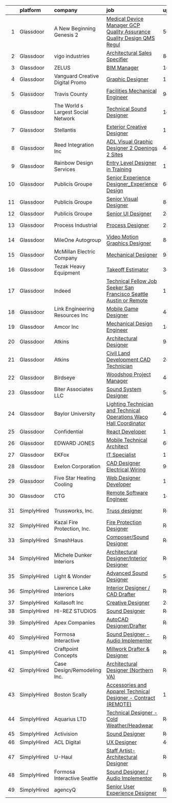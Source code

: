 

|    | platform    | company                             | job                                                                                                                                                                                                                                                                                                                                                                                                                                                                                                                                                                                                                                                                                                                                                                                                                                                                                                                                                                                                                                                                                                                                                                         | update_time   | location         |
|---:|:------------|:------------------------------------|:----------------------------------------------------------------------------------------------------------------------------------------------------------------------------------------------------------------------------------------------------------------------------------------------------------------------------------------------------------------------------------------------------------------------------------------------------------------------------------------------------------------------------------------------------------------------------------------------------------------------------------------------------------------------------------------------------------------------------------------------------------------------------------------------------------------------------------------------------------------------------------------------------------------------------------------------------------------------------------------------------------------------------------------------------------------------------------------------------------------------------------------------------------------------------|:--------------|:-----------------|
|  1 | Glassdoor   | A New Beginning Genesis 2           | [Medical Device Manager  GCP  Quality Assurance  Quality  Design  QMS  Regul](https://www.glassdoor.com/partner/jobListing.htm?pos=110&ao=1110586&s=58&guid=000001817ab8e8a9ba1c7a398b20da11&src=GD_JOB_AD&t=SR&vt=w&ea=1&cs=1_d6d0b3b1&cb=1655621347922&jobListingId=1007935839933&cpc=777305277F503B4C&jrtk=3-0-1g5tbhq6fr06s801-1g5tbhq6r3c3b000-60248def18c85f26--6NYlbfkN0B6Kd-MDCET8HMNvKrgjDlEDh4PhhYm-EZ338oHNPYy-lS90mUP6f0DpYtw7r5-VNAgNG6eZWvAW4adLk5CFg2Y1vEQcKx9j9QWuspvKJ2ul38uAZsoEhZ83eWVoQc-9bwQ0eu57xdUTWSOvWKn_iceaXk1KRTF1cYcrbyyIEsVLa9dPLIdAZqWulHnGpwB_HxfePJRMpAtKpmkY0DyZS8xBGGaNrnQBC8f-K9L-9T00MGXO_ahxbmzBgCyjMncaE4oLKAfbKc_4Qgf7msqYXqnyKW22IIgMK3xlQoG32vlssz4L4yAsCcWzM8lKVEqLwpd84lZRhHFtMLzTMCuoy1-FQ7PF2eUlOaVeA2BcAoIyR3hHB-iDdc20YFbJPwr_YlgtDHtj_p9WCcex5PFRGakAANANstcwB0F6ClWyFLEsKhMuWkQY36itTZLHAUBvqiBnhRFBoILEWuSDMl7YbhjvghAG_QxdArMmdp1nK71x0R5s0BsdwBxqRyp2r17_cCR9GeSCy5aQelfy_xjyRDMgbQmsZJFD3Nl10OoWxJdQLys2djzze4CONNIVxfMD5Q9oZQo4Az-yA%3D%3D)                                                                                                                                                                          | 5d            | Naples, FL       |
|  2 | Glassdoor   | vigo industries                     | [Architectural Sales Specifier](https://www.glassdoor.com/partner/jobListing.htm?pos=108&ao=1110586&s=58&guid=000001817ab8e8a9ba1c7a398b20da11&src=GD_JOB_AD&t=SR&vt=w&ea=1&cs=1_4e80251f&cb=1655621347922&jobListingId=1007932469727&cpc=ED5DFE76174CF26A&jrtk=3-0-1g5tbhq6fr06s801-1g5tbhq6r3c3b000-102e928e101e8701--6NYlbfkN0BBGG9LMNqL16EzDx9S3nKk4b6IwprgSJginr0DZD_oW-LxatidhHjSbQHapUP3EorT-2ifBzxvjHmL1IU5LJ746DuTGOnPEn2xL6UY0nuLw5xJJ_Mgk7MRmZZfd1jRZNXUhUvzuBOWFsyk_d1ealW6F6E80VjDW8ur1PHBOW54eWyyw3Exypfp3guoiBOUlVy1BBtbOpExUzjm_dS4ibDVfineXNHnTFr8PGKg5MyYSADymltScqNUbfStuL_gOzu0QXKRPqKByKHcUyhcTsMWSqm4GQoP5ZMgmaRxwuee4ZiyF4fgUc686pORFrWTdY9gLt8t5xg4sJA263Ycr1K6HqxIQxcXwOYFSO-b5JXoH29GSnpMhrbQOWu523K7r8Ep4iAtcVOApQrXznu43fBmPsmzQNvI8w0pShUoGtn_FA6UiSZY55UtETpT112zvEHLljDB_8WhRoCxScWm8MI8zH-nlEbUyrfrQc4UVJ1mCLdCZ6IlLtknA90S5G0NVCK9q6JAUG3MgA%3D%3D)                                                                                                                                                                                                                                                                                        | 8d            | New York, NY     |
|  3 | Glassdoor   | ZELUS                               | [BIM Manager](https://www.glassdoor.com/partner/jobListing.htm?pos=102&ao=1110586&s=58&guid=000001817ab8e8a9ba1c7a398b20da11&src=GD_JOB_AD&t=SR&vt=w&cs=1_47e9defd&cb=1655621347920&jobListingId=1007948015139&cpc=ED8C00935E06467D&jrtk=3-0-1g5tbhq6fr06s801-1g5tbhq6r3c3b000-679cb40efb1fd4b4--6NYlbfkN0AOy-IXFs27QEABDuQxnz2XufJx5Z43PplsjhOYK9QhYUjl1Wb4909AO0Q8dFH7dOAggMT8asf-I0eapgSaIFQGCLhR2wnhjkLwOW9H0ZyuRjp22n05KExO1Fni6saHu_DxZjklI06a_WZ_mIpK4_ztFPHZOsDSHBi6kXgPsUEeXY7xrJ5OEMYKBzel5AOGIjHXF6zdYCuoW_7L-8dTeLneoLEakCyD826_RL7bz6OAsgbG1-clDq7yiALg-iuB-D3OkrLB3y-3XLlgN-qSMdIBTcRYVNeWQNFROtWRt8mMOt5w_4-gyl3YKQcLIJn89j8frDBl6Y47qaYS_e1sF2eXLcznvZ4_2g9YeHJeZuSAIVQCXQR3vSQx_XwDxdbrZVqg71Hl9stoic6bLa4XnUxTFPOjiwVOUC_zBjZjDEjhO6fIxiv3SE0lm4PBnxGBYeRHsUYIapz-HxsSRYMm02YyNdyyTvvpTZ3Ft29QdX4Ia7gJKNAq3lHoJDSUnzXccCnl8_oiH2Csbw%3D%3D)                                                                                                                                                                                                                                                                                                               | 1d            | Phoenix, AZ      |
|  4 | Glassdoor   | Vanguard Creative   Digital   Promo | [Graphic Designer](https://www.glassdoor.com/partner/jobListing.htm?pos=125&ao=1110586&s=58&guid=000001817ab8e8a9ba1c7a398b20da11&src=GD_JOB_AD&t=SR&vt=w&ea=1&cs=1_6ed0d99a&cb=1655621347924&jobListingId=1007923424879&cpc=56632219D727AB75&jrtk=3-0-1g5tbhq6fr06s801-1g5tbhq6r3c3b000-17c493e8c70811e5--6NYlbfkN0DlF3nyphPfSKNrATvQG-rr4YnhM4x2_MlwiDVJE4HuZVjnfeHsDJjXxf3aOunleOIu6wS9U1xPXOSOL0mvNui05Cfe-HLWTBT6uZ-1jBAFq07uYK6Pkb-1gwcJXkC4heyhZP-fciLw_ZJYaF_HDO8V8J2e8DpKWw-wGtaVnN-0ID1inPKO1GNGJ6L1TxW2JbrE91xLWP8HTn-y2bMBELZ51Hrc8RKwFmI_SJQkjYFRrYyLsb4qlZp7prjfh92xsJgjQare08Lm8-Mg9msqHm_CyQdokndc7a7E_SWmUfiyPHkdF_ciKETo4SoqB7KvEJMRg-esojRitUIolSDKromaxCKVHJw-wlUp7bpQIaE31DYlrpdntCP2rOKDrRC10KUzRmO6ToVZc66AGYTV2hL82Zp10Bxdvb76V0Nz96KZevuddtsoYzEejy2AjrlK8wH_xerbd_8wtSgb5Z8bB5fiwaQJmA1MhXDxQL0JAuYJ5tyf4Zd-UA0h2cl5vZUUG2U%3D)                                                                                                                                                                                                                                                                                                                   | 11d           | New York, NY     |
|  5 | Glassdoor   | Travis County                       | [Facilities Mechanical Engineer](https://www.glassdoor.com/partner/jobListing.htm?pos=109&ao=1110586&s=58&guid=000001817ab8e8a9ba1c7a398b20da11&src=GD_JOB_AD&t=SR&vt=w&cs=1_56d5ed81&cb=1655621347921&jobListingId=1007929714118&cpc=6F63F679962D6B30&jrtk=3-0-1g5tbhq6fr06s801-1g5tbhq6r3c3b000-51a2754220af87a5--6NYlbfkN0DPC_LVculOqwqU5hJIEhpWd4EhNYpIBkCFdcy_r_MFe7ANdGmQxI-VvXJrD63T4D-IuiuGT9SGO4KPw_10KHO8vm2j_QZuFjys1--zmzu8ck3aOgaTDEMcaKwsmU1kLWoUlNL68lrv_rSx0-CMvZsywyETUFLEohMjqpFYbH3pGIsRloTlfulurf16tg2-DUoV2Cx3YUrXgDyjijHmO2xgmdDP-JvxHaKgza3S8d7VO0DkQVKww3D4PdInoPGtB8c8zSvuz7xE5DkaHxBCXE_tnXumARhXMdFLueNJnSxaFrdsNk9bkA8FI8sxwVez6vmUgCsgi7sCVHaMxB9QOgfjLpqZ-ixE-sJoG6jtXNlILBqz3v-LpNSlBW1brWNVwee3Ttc7bCkHohFsniqN58bIOHYzpaJmzSbZWJeFagISIRqkxd93e5fFP6rqfS8uVXC8QJxi-k_bFGFgJRBNuKpKC3r8XXnD8RbpEPE3LRqSfhN-VL9oiayARTxkB9amraFRB4bkL3F80Hm8ZbKxd1q2N5Yz41M-MNI%3D)                                                                                                                                                                                                                                                                          | 9d            | Austin, TX       |
|  6 | Glassdoor   | The World s Largest Social Network  | [Technical Sound Designer](https://www.glassdoor.com/partner/jobListing.htm?pos=114&ao=1110586&s=58&guid=000001817ab8e8a9ba1c7a398b20da11&src=GD_JOB_AD&t=SR&vt=w&cs=1_d99740f5&cb=1655621347922&jobListingId=1007947529090&cpc=5EFBB0462F9C6B7A&jrtk=3-0-1g5tbhq6fr06s801-1g5tbhq6r3c3b000-11f40f008b4380be--6NYlbfkN0DSgjPPcnEdvoK3uuxfISLALE6pB1FR7YSHOr_tSg5_QGIhoz_2VqUepdcKLBLI_zSML46FpfmYSzjnPzjh8LBNqQOGNiohtZaeJaaXerDaGthao5O-80F2dMp8yV8zxd5A_VeImcjjgZg5IH82PE8eWO6OgtrISYFOJoomM-OWXJ6NIx_uz5BAqkTeJNVzKHdRyOtLbPzxBe99JIC1UuxQIKdDeHAtU74RavcU4jvL7Qe_X31ecIMIa4NF4vK9p_rzCCwuXkc7aUnipAiGX4HIJzfj8A3vh-5_6UtxSRfpGED8WtiMrqzGazumjGTa_33RxhGVAkFlVQ0YJ54loFWMdZrR9D3tr1qnpSdSXmIUymxb5PTUtI_eKqo375yJDZMS6C_t4sljHSGv-_XXxzaG6uYBQkNy4azRhBcDyUhs6iqLZNExB3vvcnnrcv3MMXDr-NXFhrC3M_u0HxW7YDo59kSnMYspNzpjQgZJOHiFZclonuyaI80gQyE8d2JyKjyGsXsWV9xSx2RLVMe4d9XtfNXOPoNECxv2CwmFLb_FLaKl---2-skQtg1KRxipqfnmXSxzlWzmHQ%3D%3D)                                                                                                                                                                                                                                  | 1d            | San Diego, CA    |
|  7 | Glassdoor   | Stellantis                          | [Exterior Creative Designer](https://www.glassdoor.com/partner/jobListing.htm?pos=122&ao=1110586&s=58&guid=000001817ab8e8a9ba1c7a398b20da11&src=GD_JOB_AD&t=SR&vt=w&cs=1_875a0b83&cb=1655621347924&jobListingId=1007921414076&cpc=C63BD00756FD6F58&jrtk=3-0-1g5tbhq6fr06s801-1g5tbhq6r3c3b000-c1526d8ff371c54a--6NYlbfkN0ACPwgM8vN-agjfeQIp8j7bA6rWcStjIJMvSUoZk9GVGRcZyvcTqF-aEhj8eRL5exP-1se3xUpfoPxYu4t5PmP_4xg3LjeVnA76FedIKpDA1JRr9R7phNgo6gauTG5lNnsXtc9sVLZaARKag7VBiZKknZR_LhidIfOzOfpZl23V4HRjFRYTRlMzuqo1e-1dFBoqzbG8o0eDjj9DUwwsTFlQTEAMq-tkA-3r_YktqOFOYesewtAlzb0pfnbd6gzW5jV7reCJkgNA06yA7GM_3Spdphq9nO7vctd0CohKiV2Jm6xeePJj1bO8xmUvY-B4r9yLRspH20SIxyRMEPGMh3cJ3zZmDB_Wv3HVFSFOwTdquIFi3uupFE1oEe_7nsb6WxRtSERjLo67ptKeWfM7G1RSPLRELQUqcjOMxfuriwZhu_9APbbBiYsYQadHeQtfJpsRPbPia6-ieWSoE0TootByV8tzDmVtIXFQ63ZwWDrhWDAMKgiHqKWk3C2_zqxwdqJv_nkU-UpHLiFKTzcDty4b6HEnTWGUu4c4AW8yd6_5Ww%3D%3D)                                                                                                                                                                                                                                                                | 12d           | Auburn Hills, MI |
|  8 | Glassdoor   | Reed Integration  Inc               | [ADL Visual Graphic Designer   2 Openings  2 Sites](https://www.glassdoor.com/partner/jobListing.htm?pos=127&ao=1110586&s=58&guid=000001817ab8e8a9ba1c7a398b20da11&src=GD_JOB_AD&t=SR&vt=w&cs=1_025274c5&cb=1655621347925&jobListingId=1007939965670&cpc=C4A69CCDBB3B9599&jrtk=3-0-1g5tbhq6fr06s801-1g5tbhq6r3c3b000-82573d961fc7d2cd--6NYlbfkN0Cq8Wkd5hqnjVLLkcaWiQNp2AAc2z12DzMqirpq3wrNge0t__BLxwFkEX8jekPPl5FsYBJF-gL3Hg86aqSqF0lVRV4xE6UJQo2lotROWNCXSWXuOhRdo0j4X9lYrmWDStNBv7bI7J_C8KpVT9PnWuv9BhzVKLA_Pv8EqckeL21nk1FY1iRrBJ2eYiyOmGO_HeAUstkkovtV-0HgdJYQ35UqvBoNyTSthZuKg1way4-3rsIb3z5mtLiFH_sh01PBJKsZ8XK6S3aawGGI1KVrSWryFosuMUHQM9LO9JXbPbZA1ZPq8BwsH1E7z77BnlD5jbggRMqDvIcftmy0Z7I9cNo40lmhkGX9Am42mUdv9jdk5MGT0_SCV7bOZCS0tWTA4Hkw7UhFRZ2RnAfY-ZolHSvipS5hHyXpb2P13R_1Ik-Ftjp1Zkhih5kE5YaVqrsxyE1RaaYeml5rZWeTGFNTIUGE-7mQ48ZMn9jBYZNmgdt9pphD4dJA8vMwOsOGfFbxP71FZxrT3UewTMUeBZmFPILvvRBLcLDhpHFqEurGeYCdl8XzkPvqKiurjoo9l6uktGM%3D)                                                                                                                                                                                                                       | 4d            | Charleston, SC   |
|  9 | Glassdoor   | Rainbow Design Services             | [Entry Level Designer in Training](https://www.glassdoor.com/partner/jobListing.htm?pos=124&ao=1110586&s=58&guid=000001817ab8e8a9ba1c7a398b20da11&src=GD_JOB_AD&t=SR&vt=w&ea=1&cs=1_67041040&cb=1655621347924&jobListingId=1007921463351&cpc=F583A5AE0DDDFE3A&jrtk=3-0-1g5tbhq6fr06s801-1g5tbhq6r3c3b000-445dea40260f82ca--6NYlbfkN0BQSMM7msaFaU9vMPLgGAw_IEALGJyAaKZ05XIYikCD_9OtBwdLnLC7ZlteSMPz8sHp4kp13KmuZI2xswpvpcItux861X3DM-mAO4UMwYxXAt9qy_vdBDeVBBXYQKsNweVgz8aka8WS1gnZlpVNtB-krZ33GJxlgjvK1zqq7slw6nCrmFMaqJH5slrOhVf4Vp5Z8HERDs5qh3B0Rwq_f3XF-PmFIsgHAkCCDK423HfTpe0cNB1hEHFyUvKjXdL3tM5xJHFjYwG3twD9O9LsWN90yyuFd-6VhUwcsLmzdC3ATgC_8V6FJ4ZKEAZG8pKAMQ2SWzQfSFAfCfhHvo0JNpPCwVO86PWFan2w0b-UixulTxUqyht08CWipIXAIJ750lUPbslhpRxjIe7yeWcGAlCAW9tr8WChn-mPotL9mZrQGR6xNqIoW0f4UaqFr-tjgTvW-PkJ0wpReIoJm-zoywGAOkiqLfWYBgZYyZfj73ccS5ArVb3SYnJ4R6OaLSAK_V0c40jo9sHe0w%3D%3D)                                                                                                                                                                                                                                                                                     | 12d           | Louisville, KY   |
| 10 | Glassdoor   | Publicis Groupe                     | [Senior Experience Designer_Experience Design](https://www.glassdoor.com/partner/jobListing.htm?pos=115&ao=1110586&s=58&guid=000001817ab8e8a9ba1c7a398b20da11&src=GD_JOB_AD&t=SR&vt=w&cs=1_258f5463&cb=1655621347923&jobListingId=1007934425824&cpc=63C68CF611DF075E&jrtk=3-0-1g5tbhq6fr06s801-1g5tbhq6r3c3b000-f70403616c7aa18c--6NYlbfkN0D_XFSRfOpY7hhzl86VUrgfgdzYRVdqdkK81Ka1OFk9ulaUqRt61AoIfWz2UwJceWpgw7FJA0j9SBmrhrDGaYKFU9kjzLAF_7BzGmFXlJuGLifP735kt1Jj62gXNvhlC3ovfVUR6Sp6eJaWAULFY82dP5ug7QthF8RidgtEI5-YGQ4k-7HuwFST8BTi7fKFTuwV3VUJsO_0K9HPJQiXtciYrIZJrKFJey2oZdgWOm4kEAWpuREIF478KoSjKAeVQBufCg4YZ1nx8zhxh8NvoHbtukaF2CYbLXFEoxn2cYcAZ8Y8Iz473C3GlAUBcrwdc_l3j2dVmtxdFVYUGJP5ZXJh4LE8ner9Yfkv2QL1xv_gKfmmTZXxKUgjom-5SVYUyHVPNdPs6lgsBAkFl7P4qjvg9z7U_vduD9FEucBQal64ZBqGsUtCkPxH0DZ-ChsTWGcyTyiuDA2TRD1CGUne0mF20RhSZNiAHNZdBGHPLkR53_1xI13NwKLac0bhRGQYmzpEgzQ_wedBkRVog9s5M3p3GxyZXa-4GWH1O2GloRz4TS8ovMdie2J7UBybwqht3CM_w9EkSjyCjHAbFeKP-01s)                                                                                                                                                                                                          | 6d            | El Segundo, CA   |
| 11 | Glassdoor   | Publicis Groupe                     | [Senior Visual Designer](https://www.glassdoor.com/partner/jobListing.htm?pos=111&ao=1110586&s=58&guid=000001817ab8e8a9ba1c7a398b20da11&src=GD_JOB_AD&t=SR&vt=w&cs=1_6c4d1d07&cb=1655621347922&jobListingId=1007931990830&cpc=9BAD89CD83072753&jrtk=3-0-1g5tbhq6fr06s801-1g5tbhq6r3c3b000-200b0b7e09093512--6NYlbfkN0D_XFSRfOpY7hhzl86VUrgfgdzYRVdqdkK81Ka1OFk9ulaUqRt61AoIfWz2UwJceWpW3nkDXMs9mXCA60Npu3JvabbnMk5LZ9G96L3nYoJPPode-eJyrKQixrqrGuZWXa96pVtlUf08mWErZK4iBqukW6C3-vw5Saq1Ncnm7bD7BeI_jP28pDRhSW0rehisBsEZzMSOKaOYPbWvGsBKZT8k7foqGokpzUT--Gnqt4kIsXnHEpHp1y1sf3qWL94y_PsGeVOkN5T6VYLS5EK69bvFqWHSyb3t6QbX45TILSvdkNG2Z9TfBPu85pgM8pm4GJ6ObGcBG9ZXQ_Tv2KW6foMHutip-SL3Chbddi90jzoBbgvdOutWsT_CebBln6MRS-TP1RI6pooBqgk1vMJSLO6Y4gTPXy4t-0aA0acBo7gZuQwBR5dR4Q4B8awQlyXeCNrGS3aQmCk3QzFdt17tUAisiI2VEus_zVVZMDvx_K0IBCmcDWE_Zfi6r6s-EhMNLbHKB0CMsidaGEZyQfgPODueW1xX7z6eGildyzo3WNrYX4H9VCdsxj31VLupFUPFVG3TYgu4SfgYWO7bx243hCVr)                                                                                                                                                                                                                                | 8d            | New York, NY     |
| 12 | Glassdoor   | Publicis Groupe                     | [Senior UI Designer](https://www.glassdoor.com/partner/jobListing.htm?pos=113&ao=1110586&s=58&guid=000001817ab8e8a9ba1c7a398b20da11&src=GD_JOB_AD&t=SR&vt=w&cs=1_857518da&cb=1655621347922&jobListingId=1007944345496&cpc=18C664983486888D&jrtk=3-0-1g5tbhq6fr06s801-1g5tbhq6r3c3b000-520df861bd2c3141--6NYlbfkN0D_XFSRfOpY7hhzl86VUrgfgdzYRVdqdkK81Ka1OFk9ulaUqRt61AoIfWz2UwJceWrGng6tbPU7aqLmBdVAsHl5sv5Yn0uYzVulpEJgjPdvImJmK_RQstf_30Q-ruHsovn10K2vge26u6KnrjOKTMBNJudNhlY6J8_lCW_47ifp_H1M-b7Lhym9N-9X8G5R63Xv2QWZDEv3bgVDi1I7Q8QWNuO_VUJdDFOacLQ4a5ogb4rtSipJdJhAKZQ4x9aryDSlRF0QvH8jvzMNkH117q4nunsZnbt7lxBQyMosfzrGb8wChRimh4fdTH6CkducmnCTsSKY-QPLWb1F_bFoYgT5o1ZvE70I6rl5PpIYf3ztx1Q3ZVfmzV60TxeveZgnvupJ4c6e4D3B_o09_2DRf5GHrUh3Zk8otDc-x-OfehoDXOkOIblRAvkZo86-D6HSpfzuvSmPZxGDUa_c4Jt7goF0hRq3Fy2vkQ-Oh1EUSJgEpWadZOIozScdLcvHvKkT12EFjgiqMWTRVM8mTz8bsqzzTYI5qUfyKp4xA7poaPlftvnyNSSm7YXOF70WJfPbEW-emy8TWMWcQLge9ftM-uab)                                                                                                                                                                                                                                    | 2d            | Atlanta, GA      |
| 13 | Glassdoor   | Process   Industrial                | [Process Designer](https://www.glassdoor.com/partner/jobListing.htm?pos=123&ao=1110586&s=58&guid=000001817ab8e8a9ba1c7a398b20da11&src=GD_JOB_AD&t=SR&vt=w&ea=1&cs=1_3fa2bec1&cb=1655621347924&jobListingId=1007949018630&cpc=214153447B1391FC&jrtk=3-0-1g5tbhq6fr06s801-1g5tbhq6r3c3b000-82282262e589e17f--6NYlbfkN0A0nDLgUcljZWVYwR3C25ucjncE8hhK73nrLAy6bvJCJGOLIoD4XQbzuhgwpCTZrFGCrG4YpiJsxbub23NXkUk9NRyxsqpqAu4Xgw-yL65XdCZYCz4vOqta0otfJdlLdMlbXvDx8oREz28mtW-mU_06zFGyuIJ_tivVk8GPMd03o-WzIYlF--I6sncjNG4ixcaBAOJR77XsWyQiY6olcsy7tdlzIvK7Y20I4ztlwHnebLVEw9gN6QrVtHuiFKUdGLtEErCgge9RfXl3xJtYxYOQ8fad-P6yXFEVFVtRWRCU3N-VRIgbWUDpLdyCOWAq5mPnvypkX_tSOqADdmwBufcfmHUXM892RftQKydnFYG0mpxP3aFGM4ozMGvnqj-LOeOjlFaqw0D4Q91GyiS0IXekpfrNgenR9375jaaLtePq5LIi9dNqGjRfvSE3iTKsJHHyIxwYGDfs2Sv2YK0tU5ht8S-W3yl71j5uFfoK1wZ3m8mchhEgW4ohsgnJm402EStQopTC_7ocmyYU0WGYJIjPotuQK2NeOORAuqkUooUFg_-II_lGmzW_cOHdXwPxrMOrRB6Z1N_nH-3fui1mDXvWPwFaqfZHUG8XGdsL8r9AaTTeDgDMJqjymDZ8Js_T928lsGSLk1dLMXbeB9uzd8vUUNSynj022VYSiByf55TMNhyk-iPschbdV1VtkBJCJhiGieoY9cnSxJwE_54RJ8xwETP3znywc_Wkj05PVwUHbwe8qiwBC2FaxL3GIPYUbv_hGi5mDDvLZlMUlh6mrLqcgYtKlmXGYCPonAzpgog99EOujnMQNGhv) | 24h           | Greenville, SC   |
| 14 | Glassdoor   | MileOne Autogroup                   | [Video   Motion Graphics Designer](https://www.glassdoor.com/partner/jobListing.htm?pos=129&ao=1110586&s=58&guid=000001817ab8e8a9ba1c7a398b20da11&src=GD_JOB_AD&t=SR&vt=w&ea=1&cs=1_c13dab8d&cb=1655621347925&jobListingId=1007931641702&cpc=F17331D9BECC482A&jrtk=3-0-1g5tbhq6fr06s801-1g5tbhq6r3c3b000-96aa8ee13af71365--6NYlbfkN0Bii_hTsqRVa7uUqaTs0PsVA21y3i7df6Sg35RrZp58QeVefzG2i4qDomAGdoZiIGEqD252X_f7FR5e2RxNz2Fl3RjyQRPWLu6lN3TkboAKfsqMCwjXisRZZt_xReWckdnZ59bCheABxAO7P2jia8SLObK3J5IXf0GHr0FfJhwgJAv1V3aItazBjlLSZMaHcFxukrL2APfUT9XqGmoVEbS3WSBgrTvaQvzHFF1Bf6y8T99_JkljhrmREtZ2t_jF76zI_mN7U4pSbUExSHHqcTKtywpBBNZIbC4XGNDuWV_zIo1aVB4JyPmLicIZIJP1cosA-C6RqUyrFTreAgY6bjpr3oq-ja7RbvMsz9V-lsKEW6ZswWa-VFeKTmT15nJxBoYnkfxP5bUfTbLwGyh4UYLIDB2ACXpwPLzAdQHJ88dlYnsf_ep_FsFTvbvA8Z7ZzOaIzyvMxQUulbr8B9WtuZTDIi0RMcvKbmAjh_O0hXxaiNJ9LM43FbQziTuCAKvmjQ39QVVxKh4XW3dRFxCIImeBVUtViNLOfB9g6pkLywKhnw%3D%3D)                                                                                                                                                                                                                                                     | 8d            | Towson, MD       |
| 15 | Glassdoor   | McMillan Electric Company           | [Mechanical Designer](https://www.glassdoor.com/partner/jobListing.htm?pos=101&ao=1110586&s=58&guid=000001817ab8e8a9ba1c7a398b20da11&src=GD_JOB_AD&t=SR&vt=w&ea=1&cs=1_4a361eac&cb=1655621347920&jobListingId=1007929067220&cpc=E5F8778DACF9B618&jrtk=3-0-1g5tbhq6fr06s801-1g5tbhq6r3c3b000-4fe454e98ada44f8--6NYlbfkN0BxkLIcfe0oqaYINownie861a0BJtkzmJW-WyGv8J0JYGwfl8lN-F2Hu7DiBF3mwZtqjmFD6xN4ut1QtwJCrda_VeT12EEcayfLnUbJ0VTlF_wXVurcQHxHv-1ZnBw_f7UXiTQdTWki9gU4Tk5kEu13ajZ1srkZvu-_aYA9K7gPLDNBEwuNwEkxS_jl16_aAmRO_J3M2-1VBZ3mRXSiJDDQVA0iLGA16GG6ipNIcnDoSroEJVirZRoPTDskU0ROEEI-PNN5plrOi-8ONFmKnbVBao2xWec82RIVbYiGzjlJONNGfdcpYhQvZ5fqUcxSeLh8zvidHNIPo-k_fWhUeuVuZN-a4Bwb9jFFy977unWKX1C9nsSn-7GhrEbWa6Ao5W2H_XvUDmiKOWjaGLwUHTYS1F00vSCsBPOsnFSGuWchCMOVhacyj55iCsX3HIc2q_3bOnEX7dfjr-RhqeLfTi9LBt37t4VoLZ642DjuGwOLb2ss7fL3Dleo_ERvGKCZL9mBoHujAtadkg%3D%3D)                                                                                                                                                                                                                                                                                                  | 9d            | Woodville, WI    |
| 16 | Glassdoor   | Tezak Heavy Equipment               | [Takeoff Estimator](https://www.glassdoor.com/partner/jobListing.htm?pos=103&ao=1110586&s=58&guid=000001817ab8e8a9ba1c7a398b20da11&src=GD_JOB_AD&t=SR&vt=w&ea=1&cs=1_080a137a&cb=1655621347920&jobListingId=1007941958918&cpc=2E501789DE211149&jrtk=3-0-1g5tbhq6fr06s801-1g5tbhq6r3c3b000-9a492fcbb9f16eac--6NYlbfkN0AJ_EzSo6oV2qacdS7GyaXa6atq2JnUKWzksT9H_8cMM54JOM0QrW6hx6kzQWkbg6qH5gePXzyM84WKD1nKM_5RBjPkdqa0Bfuh80nEKUj1xxrkY91dtI-OZnrfluM3erEQ29xwzfWgE3Z0LYJEhceu-G96KS88Up5mnhQ3hKimKyZSeG8AY-IBlaQ3WdZpdEPjpWSNZLlz2KZVbNmPby97NHv0qDN1ENtRi7DR_vXz-A6uuvxJgSz6-08h2y1GLyzNvMVdAyrQeHgONfr2mxGBHVCWJjy33bhcuijWzfv8k0GHymJFylbZ6jwCqPYc4qmTmh9kTrqe9sSQk-EnX9PF3lcyP5sdC3U8BlUQ7b-50JMW9fvz3phEAlcHOFBXYiKYfFMU-q6aoem8bfMo3NwmEmS1TSY6X8gcWXW7qp7t3RDQhrUkouhXIjTYewypc7G7N06NzTr8vHd23VHNOJ31cxUchfzPHQtrQGDuqdmXejrHglVurbmIDC03bky3rI-zMOOgpkTPqg%3D%3D)                                                                                                                                                                                                                                                                                                    | 3d            | Canon City, CO   |
| 17 | Glassdoor   | Indeed                              | [Technical Fellow   Job Seeker   San Francisco  Seattle  Austin or Remote](https://www.glassdoor.com/partner/jobListing.htm?pos=128&ao=1110586&s=58&guid=000001817ab8e8a9ba1c7a398b20da11&src=GD_JOB_AD&t=SR&vt=w&cs=1_b70a7c23&cb=1655621347925&jobListingId=1007923479056&cpc=47CFDC01B3F81FAC&jrtk=3-0-1g5tbhq6fr06s801-1g5tbhq6r3c3b000-d64a82592bc0f74e--6NYlbfkN0CiRNM7CVr8YueLFKlzwbFWI0o7IjV438l4sVrvKZ0flpURU_mqoI8E88RAJZx1_nSvCDXhjJ8trbdbTTtKYqOW7LmpNPA9ijF0JTB6JWC71OOElMZ-91wDPhSRNUw0kDDGsjXR_VPwWxOOLkeJZ9y6Xo0Xzk0EvyizS2XXRvUfcJW5UIx1va5QGjsNpPztLmJ-5eEu4q4wYPyLWykm7aszIOhEtrE4MKSrKArHy8MgyeQ0vWDwCl95Av1mwwvmzSdVnhv-xUVkQuJ13-3KLs9chCAwbgTA0Q331r87M8yZ8KShpjjRQXy0Oz0txQC0iGzA1dq9mobMKIeTsH00lhG8IBD_dIVsQhst0rFV8mg3825P8vre66fU-vdS3DbhAMStmZIAMaykrhRkY5Ebj-SQn-pFIWyDg3_5RsdxV9ZKl6LBdfOOuEidndLE04QZcrGWsNEii5_xF7P4dZ7lnsg17su4Cygol_PmJE7FX5ZyP5tngDuBmbiE1XVfx_OLH3t5INwZkip8VuuG7BydMDMy)                                                                                                                                                                                                                                              | 11d           | California       |
| 18 | Glassdoor   | Link Engineering Resources  Inc     | [Mobile Game Designer](https://www.glassdoor.com/partner/jobListing.htm?pos=121&ao=1110586&s=58&guid=000001817ab8e8a9ba1c7a398b20da11&src=GD_JOB_AD&t=SR&vt=w&cs=1_a675c2e3&cb=1655621347923&jobListingId=1007940009417&cpc=496C5EE6B32F83EE&jrtk=3-0-1g5tbhq6fr06s801-1g5tbhq6r3c3b000-7b38c36edea65596--6NYlbfkN0DK2C-pmrF0sqrfJr4Li3c4X7YMnrkXddQXZaL_6xg-NZtklDZSx_yiPocXKeJyu8GXZBF6iHTzcqxoh5YfXOzapaowrEFcW0Wvv5P3l-zCcOsePFDIEXLcVnyoePoRFk5P_6JWgwML8Yo4BphEmn5W_K6bLP7l7bh3xDbq9jrYvXpvrXFBBEMDNjzFo-si7kgZGju6OpCXSWcu-bf60UxfTiK4xf9yJ5y-LX69ycYjitZqfC0P0ec-h2YK4-J03OXq_Ng3Bojb3GhVhreypKdAaCBZ3x2B3Bzho_2tmPQ8NKZS7RX_4QYllX6-gKVvDLQ2yOp2CadY6lgNUcVrpzP1_r5fCV_ijjVe2yeEp63t7NtPhAcrJ6H_CePVlBpmV_xfOtVkR2DzM8CCWyOuSId_nAEMyhx96yHcH6ek0VzthgxKF39gc-jhtQp3GjVVQgqSGEzSN8xOViNTi2KL-vJhbTtTk3nuJA9iAEfs90wZbrm9lHjKXN1w9afGWgYJpIzPWPOtbOM12qeVTD5HTbTUAhfw8DR919_42YRE6XQdpGDO2MGbP6e_XS0jC53Q64aof9zQ2RSpO5ts-a_sGCmtFoU5DErBhEw%3D)                                                                                                                                                                                                                    | 4d            | Philadelphia, PA |
| 19 | Glassdoor   | Amcor  Inc                          | [Mechanical Design Engineer](https://www.glassdoor.com/partner/jobListing.htm?pos=112&ao=1110586&s=58&guid=000001817ab8e8a9ba1c7a398b20da11&src=GD_JOB_AD&t=SR&vt=w&ea=1&cs=1_61cf9648&cb=1655621347922&jobListingId=1007947714501&cpc=2F2C49D632A77FE0&jrtk=3-0-1g5tbhq6fr06s801-1g5tbhq6r3c3b000-338e2bce67c95730--6NYlbfkN0D38RiyXjzyvuu9rF2xLwPsbpGlQB6xcCsajMoSXbsMQJzfziW5DRqCnYlGE882dzTOao8-WrD4rY9SqWCNRUm8SZSLkPAMvyDq1EMQR7WKZf8f9FO6RSi5vaMeC4WHgreRg6ffbllRbTwiEDwUepY73-BYWb4SVNvnFz3eDBZv0o7tcASpZPFDKqmdukBhq8rnI836p90JfB1fjN5hh7D75ucxrmn7xeCc82COoGAoGPjFi7yJHxfCZQk4nHm8tB6iH0hwOFMHkZ3xwr6gV7UI7dQIg3sMJ3FqulLZQq0wcqx0wRzqJXo41jCEBZuiv2rQqQLIcMSCR78yv9MSMQwDmMCImgsF_EzmW2aaBzOD1JOjSyqUIQXduTs8FEchaGDCD8GiZI6fCoT4LxRlUNJeeCwSz7v8rbPNyi029ZLrWNsNxKP84-UrteOxWM6ileAjpk1ODSMdWLGCfqVfNC-VvfSI6aOuDQ-RS7EhN49qfWpVg5L46ePhH9EGVoNQLS1ah-uD4atDZg%3D%3D)                                                                                                                                                                                                                                                                                           | 1d            | Augusta, GA      |
| 20 | Glassdoor   | Atkins                              | [Architectural Designer](https://www.glassdoor.com/partner/jobListing.htm?pos=105&ao=1110586&s=58&guid=000001817ab8e8a9ba1c7a398b20da11&src=GD_JOB_AD&t=SR&vt=w&ea=1&cs=1_8f67f3f5&cb=1655621347920&jobListingId=1007929426550&cpc=A3A70288DE13670E&jrtk=3-0-1g5tbhq6fr06s801-1g5tbhq6r3c3b000-77e5a49a2ab079e0--6NYlbfkN0Dh4BBzEqDMcOijfy_HUuq8D555JsW_nMvkw-rFoGooNWl-c1jKu1ykd8eZFMMpkg-HSKNMatJZQnYsC5W5mYdaKJELDH_OqIVgWw0_aqMSb8m73Rkf0hzSagJya6sPCrLPiRS4Ugob3V0HGE6oElGEPC4-Mj3ATKr2cB6gTGrC-MTjYbRcu_bID1vA1tx61_eUOsNi7UKNsvX0gSaGLKyXR4o6bhLd6pm2KJrRZbu1cJ5am7F1XrzM72tB9nH4UVfZWZGyVRctXq_8dxkcfSQQURX_c8IpON-orJa6RJQEZydf8M242leRpGROwHAyv36RUuXnD0CZuD-4mRavPS9rY4TNctOCRMWK7RK-dTI_ETepMKY637hTFG8X2y3nTEI0q-vJeGAogujAhhVXBapI3m0Q-UnScMCnUUQBcGepYDUhkqDnYNjMlg-0czqZWN8aWJzY81KDwgO35elXn0kVdd8Gm5beVwmMKKAzo4-dCJxrZ5cKlvwRwCih9Px-_BIhIcJhnmBg2w%3D%3D)                                                                                                                                                                                                                                                                                               | 9d            | Miami, FL        |
| 21 | Glassdoor   | Atkins                              | [Civil Land Development CAD Technician](https://www.glassdoor.com/partner/jobListing.htm?pos=107&ao=1110586&s=58&guid=000001817ab8e8a9ba1c7a398b20da11&src=GD_JOB_AD&t=SR&vt=w&ea=1&cs=1_dd343bf2&cb=1655621347921&jobListingId=1007945161291&cpc=C05F74D5FBC032E7&jrtk=3-0-1g5tbhq6fr06s801-1g5tbhq6r3c3b000-f26f20ee46576a96--6NYlbfkN0Dh4BBzEqDMcOijfy_HUuq8D555JsW_nMvkw-rFoGooNWl-c1jKu1ykd8eZFMMpkg8ZR6h4Ae_QXR9mkEQ8qjib5LXewr60uvTi1deOzRm2SIxShKTon7JFWqa4JPJAiVEIgFG2BXRER8DnFBZyMTjzhGFZZCTtXozDSzX5t5ddzi4SaqhVQfjTx56Joi1PhpA3g45tW284QxhDFEzu_J_RcEM2gINQmFUKWEaLk9c2i45uVxig5yHi9r6i6r5kwgEl-tuLkanosV7hcfdF9bzELa5ExR9wbNJI4_SuY_kCjWvuW2XTfDd68TqKAefvy-kht7eB65tNhNH3D8zB04TD5_b7aE9GIohrK8lBX6Qg6iD0Nm1RCGLNBhjcmhdXn6HAIrTFq8LZcnfdUxUAjQHaSbHhxaMx5jSGGis4S0ZYAT_KyNMlZgHFIjsky5-KgIjpXcwKSaU1DUR6PVAe7Jd1T8rrNKeLvN-Ahif5hoOLUf8PwW5AcjtdCiDl08QoZlIgVCMSP5XkkA%3D%3D)                                                                                                                                                                                                                                                                                | 2d            | Melbourne, FL    |
| 22 | Glassdoor   | Birdseye                            | [Woodshop Project Manager](https://www.glassdoor.com/partner/jobListing.htm?pos=104&ao=1110586&s=58&guid=000001817ab8e8a9ba1c7a398b20da11&src=GD_JOB_AD&t=SR&vt=w&ea=1&cs=1_d608df3f&cb=1655621347920&jobListingId=1007938765507&cpc=9E3A968BE8240E5B&jrtk=3-0-1g5tbhq6fr06s801-1g5tbhq6r3c3b000-1cbfb05a2aef0437--6NYlbfkN0ChMpXtVQ-WuHAcCsRD7lzavZAXmk0tRxS_ec3QokSxW4mAw9W7o8JCF9Sf0VJkrw-kT0OK4QFacoIyJwZh3dv46BEnoplxHLbKftfrcJPrvrp1j5uNrPXy77_Cosx1E_lsjGNOMNnhulrQSCNNGLO4efLMNterI8OxdR21ZI81Oxku1E2XHkpLVje-RpYu2bvObUd2XW8OhjUQlP-9uIKAM1VEFMGz6unbUG7cNLeB1BA0TbPXf6D3bEpYEX087TXq2Qx7EagZmHmniJ3rR-ltU-X8gPo-zdfm515XaGZpoYd1dpMh9kSjorsRGy6ncjHdshB9N6QcJIeE1YNnQwiw_nFpP8sR6h5D2OeukXfiaA8665YNn3mkx8pPfnKFettoXxF_byg9iKBAJFEdu7u6WSOQidOopTFv1GVYa2cizyYqjSJZDbHcIjhWmvq36ixN6j3-NEdWOlfQRQg18zG_A6YRphLlPgcndK3jD0iWVClrzOBhXogqbgdVQgcm8al0dqE1GuSH1Q%3D%3D)                                                                                                                                                                                                                                                                                             | 4d            | Richmond, VT     |
| 23 | Glassdoor   | Biter   Associates  LLC             | [Sound System Designer](https://www.glassdoor.com/partner/jobListing.htm?pos=119&ao=1110586&s=58&guid=000001817ab8e8a9ba1c7a398b20da11&src=GD_JOB_AD&t=SR&vt=w&ea=1&cs=1_1b41318e&cb=1655621347924&jobListingId=1007935743781&cpc=A0032DE20586B9BD&jrtk=3-0-1g5tbhq6fr06s801-1g5tbhq6r3c3b000-3a452f9ced468c75--6NYlbfkN0Cii1BkCmuTkYhCe1n7tdf96rlEXZyahD0EQGX4UxkzWOhUZ7vCuYiyO9WaPnT0De6weWlJXNLUrwSqWsyxKgdraVUjXX2pi0P1clcOJgn9qfVjVIa881_P_x1SwZF-ZU-OvUOTybnetDjlDNd-Df4gbng-zJJNmaDdqaeqvHY54kIk9Ct9N2AzeLplovlYEtJkauo_8eMbKDilS3I1sN9gYzo4X2TNmnL6VrTJZ5NYRv4JIfsg-X1X7zR86S2u5HUAEL2YHHBBKmAreppORHOi2BmYHgMTN85FhvU6_cA4WeEyB2pibu5bi1k98mwwLJWv4iyY-lwMAXOG-RSKJg1gRURSnAxgSJxPxoxf2CWkFzdcPUMVpewWeYddFaNxVXQXTtGoopGu993j6jKD_jw06Ob4WVTeWYJFLH3ncLZsjiWEJgx0V7EqeJzR59kUf55_c4afjVbYpyUP6G3OGSUOJH7i966R9htYUjPmJ-3ufN5aHgFTqdUDxkoe5IL9xFwyCIB8XS_fgQ%3D%3D)                                                                                                                                                                                                                                                                                                | 5d            | Addison, TX      |
| 24 | Glassdoor   | Baylor University                   | [Lighting Technician and Technical Operations  Waco Hall Coordinator ](https://www.glassdoor.com/partner/jobListing.htm?pos=106&ao=1110586&s=58&guid=000001817ab8e8a9ba1c7a398b20da11&src=GD_JOB_AD&t=SR&vt=w&cs=1_09083891&cb=1655621347920&jobListingId=1007940082208&cpc=C36052A7C128A3E9&jrtk=3-0-1g5tbhq6fr06s801-1g5tbhq6r3c3b000-38b68b26b27b03e1--6NYlbfkN0CMMrwQCTGqxDMwPsqy_tpyMCXYMRX0KWyeG_5gagirnziliCxN_eNHT7y47CVB2A8TgxqCKczpw-b7jDEQIAXrpHT6IGaa8kFfJEsvkuAY7NUaf7_Z14qYCXUbtuq5uN98wqiGRbCK9gzSvVIS0-7q-9Bw7Sm3-pzmm4mn2dLu_HQ1zccandle7YCMgBWZENXpX_ailYfnNtUwugdn63lgSHs7G53z_vlnix8ayJZFEDs52ONlL9LTn00ZS-GjJwhz2wFkykbw1BeIDT-yD3Je2ydJ2LXkPoISvXUQybLm0g_ZRQfPgF9R2otIgP4pTR_Dk7fw8A_Kdp3PtnvUjU452D6ZpQ3iH__S0VkyodUd2qXFGr5MBGXMNiZi4g0IRRTGA1kCDjGOJ8tZ4hUX4W0NiP14FZ7j1w9bhTyFa9d1OoizDZZoIKHsBhASEAgVAyA9iIPcfCqCfQ%3D%3D)                                                                                                                                                                                                                                                                                                                      | 4d            | Waco, TX         |
| 25 | Glassdoor   | Confidential                        | [React Developer](https://www.glassdoor.com/partner/jobListing.htm?pos=126&ao=1110586&s=58&guid=000001817ab8e8a9ba1c7a398b20da11&src=GD_JOB_AD&t=SR&vt=w&ea=1&cs=1_8663f4bb&cb=1655621347925&jobListingId=1007924149038&cpc=1CBFC3E34E2A31FF&jrtk=3-0-1g5tbhq6fr06s801-1g5tbhq6r3c3b000-f722ffef345e70b5--6NYlbfkN0ACTeRvGRFS6hadW-07x_K1RnsIE8OdH4tufuZ5eRAiXtw4liyTMXhhBhs8fPTA2ZN_9dzagdEA3aPwuJ4psmwc9Hwrl6fkGMjaFNNJ-FHvShBdVLphn5exPSKhQxhO91GipwLnyQ9JLJLeEFRZNeVkxLgSu9vr3tEqrVP6Mg8J3YDB9b9okOMMMCclv0KGQM0kewY-fT1DzOTGgcABoWiBpwxijlQu5_vt9uOTHfS3tfYtpp7iwO_cLxo_vZBU2V6oJVWBWDRdz9z5pBx1kShEItPIkJCbY6yNxKz72yyH_M6cIJwwH_t9qMfhTj6bVQi1aYvd4i2LiYc99XrukFwpaA97qw0zIeoZ5H_8fGEHuyy9rsbkK4ZvJwK_MiEcw_7x9azAZqu0Sc3zW-8LtgNBx94Cx0f1vzYNMVHzOq1dsTh6HlNNQWhhVGrvqUHCsX7X-IrkEpG6rin7fxbYicJPGPzAVuGR4W00e-BVd46tMHzBwl-jZiqz)                                                                                                                                                                                                                                                                                                                                  | 11d           | Remote           |
| 26 | Glassdoor   | EDWARD JONES                        | [Mobile Technical Architect](https://www.glassdoor.com/partner/jobListing.htm?pos=118&ao=1110586&s=58&guid=000001817ab8e8a9ba1c7a398b20da11&src=GD_JOB_AD&t=SR&vt=w&cs=1_89932f0a&cb=1655621347923&jobListingId=1007934518900&cpc=71532419B2302243&jrtk=3-0-1g5tbhq6fr06s801-1g5tbhq6r3c3b000-2f8b5efdffd005a0--6NYlbfkN0ClKv8JknXx3qlXZr49u25TMmhJoIFsMZ-3doFSFr5kIGy1qIUgLdLzwZRtFQc4rtfiaAHx4JC0vZuPptal1alq7L33ux30H4BvYuFx189betSE-JcIdKCiUH3DIUedwRKvM6htjN8gTayZebenP8Qg666HXqXGabS3BpgpZg-z_S38AhLMuRvRaO3R1YrqqpZYoVwy4qcY6lhvio2_fPReIDzVpLcQSySOjcwJJuoSYebh8p5pHhVpCT_7CZwu1YgYz39G5vACcoU3NPkdJo6GjWxRqx82hjJgCktkmcToHbHmBVkBlv_N9kQ263lKqlp70LbWg4YVDbKHFk3hFs0Zzlp3vBVf34Tvee0AxRnad_lPR8PlnuoXiSULKC4fOm7Yew3H6XmEI4nbCF1YezpBRMEdynJsyJ5Zr6nfEW3oew5EchnwNF4W-C_xQrrJX2aTr_rJ_zCHJA%3D%3D)                                                                                                                                                                                                                                                                                                                                                                | 6d            | Rolla, MO        |
| 27 | Glassdoor   | EKFox                               | [IT Specialist](https://www.glassdoor.com/partner/jobListing.htm?pos=120&ao=1110586&s=58&guid=000001817ab8e8a9ba1c7a398b20da11&src=GD_JOB_AD&t=SR&vt=w&ea=1&cs=1_cf81db86&cb=1655621347924&jobListingId=1007924993797&cpc=C19BE7EA145E205E&jrtk=3-0-1g5tbhq6fr06s801-1g5tbhq6r3c3b000-7f92855bae627a03--6NYlbfkN0ARSc_Yt1HHCwYg4Fvn6NJ2CEgv2YACXr5hGXfVI8tfrCzthMbNIB_nlQ2RC6WyaNG0WglwNqQNoWmhnc5UNdIo4qn6mMQD4UKpbQ5nqfJk1e0tmz39XG9oacr6dcwC_c4J-gWi4v4KlqYi38b1hc-ZUFG4VHuJpODkNzhSBn-I1GKs8sWvvfk8ugqn9r7sIZn-tKdYUMQiHDrxntiwPHf2fRdl_HSFXseUG00Nqet1tetfH75xRGFN7ejpGD4dpTpTcfWtVFVcwryGR2twWvAAimCFNBWvDOeK8x0HtGOBPmHMHxBrq8Gabb0yEjb5d4wn9r_hzOikoiHYcpGgDnSLIR9BQPJ-3HVuiD01SVVARPIapKEmmey2-2RTTiYmlba9A0Dy3jkq1gH0V8vzbSdjbLGGN5vdzbJhljtSwGq1s_1C5rUH8h_ljJDxvmoZktuA0IAIQyUPzM2tGQFn9NHQzYzRgnQjt5-KaTahEwf5Y1tSo7Ln-VE7rRmUO4hgbU-RbgzkfXcpicdarDDvktxoQycVpU2Hv5YrOipYg2yjSQ%3D%3D)                                                                                                                                                                                                                                                                        | 11d           | Chantilly, VA    |
| 28 | Glassdoor   | Exelon Corporation                  | [CAD Designer   Electrical Wiring](https://www.glassdoor.com/partner/jobListing.htm?pos=116&ao=1110586&s=58&guid=000001817ab8e8a9ba1c7a398b20da11&src=GD_JOB_AD&t=SR&vt=w&cs=1_b2c39d9c&cb=1655621347923&jobListingId=1007930176033&cpc=7F406056C5176881&jrtk=3-0-1g5tbhq6fr06s801-1g5tbhq6r3c3b000-ebc933b988a42950--6NYlbfkN0DE3Uz-7uTnSJNZlBBgxWZakqjdzsm9IcLRq2ubJUfUV8tbKGK9_nli5cRDQCkk-6IG_41EKo1bDw_plWeD_HcKJ1aep4mR5bzSpfxCsihzwXqjcPkNjShVXnL8z2qea-a4zXQ6jmOmOs_ii7J9jeTdsnrMC-KH-asWmvQQ_c2y472vTjYCN0Mt-wjpfRV2_PQTmxyLpmeN9j1PeMqsQpRTisbJ3ZU9fEawhUMxze-CZ_8t9pDpBq81jJsxmn6C6l-dKkhboWmA86MpryxACoIzR2ZuqcESJ2_NPhcrDSCCXRcF41VilohoBBxfurVM5yu541XzpGEcz9cHy9zuVKBecm30vThILEvyN1H1du3R4-TNTGINT7lwSSN7_dZUJT4of8YGMgbJutVn90LYuAeVvvuTYtPKfCP39hctI7iB4WSg-QcwThPHhrR5CkYE17vu0yYnytAUKEjQej5CE3VUgD_TWYUcP5Brp7hDi1MSB_MAjH2Q22vuWZJnMbxerahGMaxAb3ozwNViCgMRpPb6rnDCD--ltTq2Q-EjbeUgZS8wH5Hhv_C45RoWsgUiWZI%3D)                                                                                                                                                                                                                                        | 9d            | Washington, DC   |
| 29 | Glassdoor   | Five Star Heating   Cooling         | [Web Designer Developer](https://www.glassdoor.com/partner/jobListing.htm?pos=117&ao=1110586&s=58&guid=000001817ab8e8a9ba1c7a398b20da11&src=GD_JOB_AD&t=SR&vt=w&ea=1&cs=1_0681b193&cb=1655621347923&jobListingId=1007922988007&cpc=81AAE51C33FDE227&jrtk=3-0-1g5tbhq6fr06s801-1g5tbhq6r3c3b000-94019011681abc7c--6NYlbfkN0CPM-GSW8iMlR23sa17RD7q5kdYqTEkxEJr77K0pHi_XR8W-rW3Q2fJjLTwuHB2NnRIg6gqz90Xi3F6mgPf90LpzsqAfohmMSRWtvc039oRxXZhCNoL1c6kdAn0NkurtA-6DN3imJMrAY0EbRgFU1Y185-JcphDpGpMUiV2y0Y8FO3ykC2Av2dEHNpbSQJOdswgwmh37vPUfTK-UwMsFETkLYKm1ms1od2vQ2iGDC_ac7p6sf9QRg809CUfIk1eBTjJ03XigFahirFkeaIHSaIQPlrgzmfX-gulfws505x_8Lc3ONAtPNb_dCEcBtWu5_83GlSSeVBbgE8lF5uR10rW0GHGteruWOcJsIIIDTWEA8k3CYLpVPXiRLGrzyRaHun16FknWEasrJJF0bpZHfINlj_-WFPX6d4R_zKlFeT04ggsMU-ccF8jZOkYicmb6Y2kSoeCoS2zeBRrHb2lAKxRXiCPH4Z97LKgkC1sG9bzTTfuIQ5q7z_HgWhfb6ii21hg7T83wbsXig%3D%3D)                                                                                                                                                                                                                                                                                               | 11d           | Columbus, OH     |
| 30 | Glassdoor   | CTG                                 | [Remote Software Engineer](https://www.glassdoor.com/partner/jobListing.htm?pos=130&ao=1110586&s=58&guid=000001817ab8e8a9ba1c7a398b20da11&src=GD_JOB_AD&t=SR&vt=w&ea=1&cs=1_a69d5d27&cb=1655621347925&jobListingId=1007947706471&cpc=0FE1F5EA2BC84A01&jrtk=3-0-1g5tbhq6fr06s801-1g5tbhq6r3c3b000-da10d1445ddbca19--6NYlbfkN0BUuw7dcSK2qrMgpRGDt7rEWDvwL-yoXP8zyKxLIZmMowzKQEZHotvMA74GtyjGymfF1ndIEkFu_R-ULYcy641C3Tjg0yFcLvrzYMeB3Hsgsj-YSj2ir2rlTKlIh90bbjXotPYNrFGpkju28O1yF3NJsS-j56unegQ3DgtBnGK1bljVRbThgGz3UCmFdkMzZqGsiZS9UrTiEZSaUbIrJBNwZMojgtfoQlLUmMJsso-cr6nZNh3hCjhq4JGgw0lWRX4GIxEpHuyDoChcYOXEa3aAqRpEELENF_ndVc38xG6si9fO2WVjW97_AdOPJcNg-okwy-FnnlTJXwSgBwnctohBZAHMJ2mp8SUD66BdVzIaqGRuU2tjko3c1PNzM2axJO0QI-mtAYnlpHFqaR5kXXHEYiZo1FDKLmJcyy0VeQQkCf9i-muiCT1BdFLVSEk5MMlVXZJnVheAAUajNlR5Gd3BqH-L-YKchCP0Z4oDOJrVieAOJjRIeCwd-BF95SUXNcLbq10au2bj7g%3D%3D)                                                                                                                                                                                                                                                                                             | 1d            | Remote           |
| 31 | SimplyHired | Trussworks, Inc.                    | [Truss designer](https://www.simplyhired.com/job/euQ6MGP0vc9QLWJ7ZOgR75Gxf_Cf64z7S-VYkfusMLpEcedEif1vDg?q=technical+sound+designer)                                                                                                                                                                                                                                                                                                                                                                                                                                                                                                                                                                                                                                                                                                                                                                                                                                                                                                                                                                                                                                         | Recently      | Hayward, WI      |
| 32 | SimplyHired | Kazal Fire Protection, Inc.         | [Fire Protection Designer](https://www.simplyhired.com/job/Q1dex7tsETJdCpyGTi2pJ3hAmarCmHZ8pckYRk6idfy2Qmg3shUp5g?q=technical+sound+designer)                                                                                                                                                                                                                                                                                                                                                                                                                                                                                                                                                                                                                                                                                                                                                                                                                                                                                                                                                                                                                               | Recently      | Tucson, AZ       |
| 33 | SimplyHired | SmashHaus                           | [Composer/Sound Designer](https://www.simplyhired.com/job/5TV44fqNq9OE9PTw8D83ASmeufu-2onYgJ8O5l4Y0t9TzOHHgUVKrQ?q=technical+sound+designer)                                                                                                                                                                                                                                                                                                                                                                                                                                                                                                                                                                                                                                                                                                                                                                                                                                                                                                                                                                                                                                | Recently      | Remote           |
| 34 | SimplyHired | Michele Dunker Interiors            | [Architectural Designer/Interior Designer](https://www.simplyhired.com/job/uDZ1Uqr1SDUoachiJ2OJjx2UsJW1pAkh3GuVjip16ZWjcGHRRfCXWg?q=technical+sound+designer)                                                                                                                                                                                                                                                                                                                                                                                                                                                                                                                                                                                                                                                                                                                                                                                                                                                                                                                                                                                                               | Recently      | Logan, UT        |
| 35 | SimplyHired | Light & Wonder                      | [Advanced Sound Designer](https://www.simplyhired.com/job/RTMELd4-X_ujEIXUOB8X804jopY0eAzTtWbRboJOm4E-bQ1HhVS6Ng?q=technical+sound+designer)                                                                                                                                                                                                                                                                                                                                                                                                                                                                                                                                                                                                                                                                                                                                                                                                                                                                                                                                                                                                                                | 5d            | Las Vegas, NV    |
| 36 | SimplyHired | Lawrence Lake Interiors             | [Interior Designer / CAD Drafter](https://www.simplyhired.com/job/XrrwcjAt0-TyiWue-jqZrD-e9j7yElHZFWa55gNf7zg5Cl1Eolvypw?q=technical+sound+designer)                                                                                                                                                                                                                                                                                                                                                                                                                                                                                                                                                                                                                                                                                                                                                                                                                                                                                                                                                                                                                        | Recently      | Tempe, AZ        |
| 37 | SimplyHired | Kollasoft Inc                       | [Creative Designer](https://www.simplyhired.com/job/SA-7ROXYcCYqfLZeFA7nnOo9G7IwkcJZsxejprIjJa8UKdA4BhIvWw?q=technical+sound+designer)                                                                                                                                                                                                                                                                                                                                                                                                                                                                                                                                                                                                                                                                                                                                                                                                                                                                                                                                                                                                                                      | 2d            | Remote           |
| 38 | SimplyHired | HI-REZ STUDIOS                      | [Sound Designer](https://www.simplyhired.com/job/aA6iiJRrWdcirvdZUdRNwkyou34MRKChSdF1MZ7s6_co4dP2h9voUQ?q=technical+sound+designer)                                                                                                                                                                                                                                                                                                                                                                                                                                                                                                                                                                                                                                                                                                                                                                                                                                                                                                                                                                                                                                         | Recently      | Remote           |
| 39 | SimplyHired | Apex Companies                      | [AutoCAD Designer/Drafter](https://www.simplyhired.com/job/abJPi328WeLCSoBTXXmAGpg2JpHr4WHyKVPnbkeS-_2hgK-thJfj0Q?q=technical+sound+designer)                                                                                                                                                                                                                                                                                                                                                                                                                                                                                                                                                                                                                                                                                                                                                                                                                                                                                                                                                                                                                               | Recently      | Remote           |
| 40 | SimplyHired | Formosa Interactive                 | [Sound Designer - Audio Implementer](https://www.simplyhired.com/job/E63_BRjyLumhk01Bv7mOuaoR0vafXGhLD-NTsS2e6CEpoHi4FvqYnw?q=technical+sound+designer)                                                                                                                                                                                                                                                                                                                                                                                                                                                                                                                                                                                                                                                                                                                                                                                                                                                                                                                                                                                                                     | Recently      | Burbank, CA      |
| 41 | SimplyHired | Craftpoint Concepts                 | [Millwork Drafter & Designer](https://www.simplyhired.com/job/SesibnGtEyNDWqS7cw7BUD8lJAcsrJsRaiJKqJ8b7SydQE_sMf4Pjg?q=technical+sound+designer)                                                                                                                                                                                                                                                                                                                                                                                                                                                                                                                                                                                                                                                                                                                                                                                                                                                                                                                                                                                                                            | Recently      | Ephrata, PA      |
| 42 | SimplyHired | Case Design/Remodeling Inc.         | [Architectural Designer (Northern VA)](https://www.simplyhired.com/job/ccXmIVzj7Py_sIQKmnZNWormUVfhiJNp1k1oXyOsWVu-7P5ojogw-Q?q=technical+sound+designer)                                                                                                                                                                                                                                                                                                                                                                                                                                                                                                                                                                                                                                                                                                                                                                                                                                                                                                                                                                                                                   | Recently      | Alexandria, VA   |
| 43 | SimplyHired | Boston Scally                       | [Accessories and Apparel Technical Designer - Contract (REMOTE)](https://www.simplyhired.com/job/fWBMIifIbxv1Jcm2b8ZDA5nUqlxiCCosKMNw4LN_dcdgLUm93AeGHg?q=technical+sound+designer)                                                                                                                                                                                                                                                                                                                                                                                                                                                                                                                                                                                                                                                                                                                                                                                                                                                                                                                                                                                         | 12d           | Remote           |
| 44 | SimplyHired | Aquarius LTD                        | [Technical Designer - Cold Weather/Headwear](https://www.simplyhired.com/job/i6-GiiOYYZyEA-8i4hpSI0gssIZHeeYbggrO_FT8j-daUzptnv8rkw?q=technical+sound+designer)                                                                                                                                                                                                                                                                                                                                                                                                                                                                                                                                                                                                                                                                                                                                                                                                                                                                                                                                                                                                             | Recently      | St. Louis, MO    |
| 45 | SimplyHired | Activision                          | [Sound Designer](https://www.simplyhired.com/job/i7qlcqa6pP-srEpgyNNEjRvZmW5tDc8R6vUqXUq0hP94Ee2Cl5AgeQ?q=technical+sound+designer)                                                                                                                                                                                                                                                                                                                                                                                                                                                                                                                                                                                                                                                                                                                                                                                                                                                                                                                                                                                                                                         | Recently      | Austin, TX       |
| 46 | SimplyHired | ACL Digital                         | [UX Designer](https://www.simplyhired.com/job/w3o71v6UUcGzyKHB7phj9QnEhOARfPAQ0eGJ9eKEq468FXfZn0PwEw?q=technical+sound+designer)                                                                                                                                                                                                                                                                                                                                                                                                                                                                                                                                                                                                                                                                                                                                                                                                                                                                                                                                                                                                                                            | 4d            | Remote           |
| 47 | SimplyHired | U-Haul                              | [Staff Artist- Architectural Designer](https://www.simplyhired.com/job/ZoqYGJccJ5ZtwcAwZMqh60zb13GJqddc_X8nVKIRsvigfkChI8RhIQ?q=technical+sound+designer)                                                                                                                                                                                                                                                                                                                                                                                                                                                                                                                                                                                                                                                                                                                                                                                                                                                                                                                                                                                                                   | Recently      | Phoenix, AZ      |
| 48 | SimplyHired | Formosa Interactive Seattle         | [Sound Designer / Audio Implementor](https://www.simplyhired.com/job/vlF4rzpIgemNyADbSUoWC36FtYYh2ouWspqfTFtuxzveh07-6RCwmg?q=technical+sound+designer)                                                                                                                                                                                                                                                                                                                                                                                                                                                                                                                                                                                                                                                                                                                                                                                                                                                                                                                                                                                                                     | Recently      | Seattle, WA      |
| 49 | SimplyHired | agencyQ                             | [Senior User Experience Designer](https://www.simplyhired.com/job/cIDtvicOoH53aMYEP0Ljm-akwv5PTKqGSpFWDKdyocaD4666RjrRkA?q=technical+sound+designer)                                                                                                                                                                                                                                                                                                                                                                                                                                                                                                                                                                                                                                                                                                                                                                                                                                                                                                                                                                                                                        | Recently      | Bethesda, MD     |